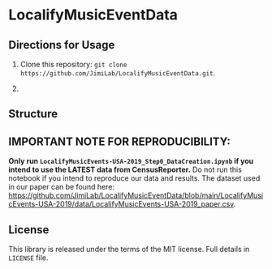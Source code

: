 # LocalifyMusicEventData

## Directions for Usage

1) Clone this repository: ```git clone https://github.com/JimiLab/LocalifyMusicEventData.git```. 

2) 

## Structure


## IMPORTANT NOTE FOR REPRODUCIBILITY:

**Only run ```LocalifyMusicEvents-USA-2019_Step0_DataCreation.ipynb``` if you intend to use the LATEST data from CensusReporter.** Do not run this notebook if you intend to reproduce our data and results. The dataset used in our paper can be found here: https://github.com/JimiLab/LocalifyMusicEventData/blob/main/LocalifyMusicEvents-USA-2019/data/LocalifyMusicEvents-USA-2019_paper.csv. 

## License
This library is released under the terms of the MIT license. Full details in ```LICENSE``` file.

